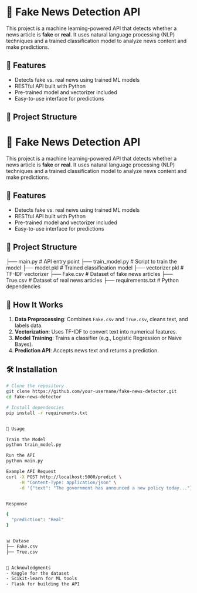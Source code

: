 # 📰 Fake News Detection API

This project is a machine learning-powered API that detects whether a news article is **fake** or **real**. It uses natural language processing (NLP) techniques and a trained classification model to analyze news content and make predictions.

## 🚀 Features

- Detects fake vs. real news using trained ML models
- RESTful API built with Python
- Pre-trained model and vectorizer included
- Easy-to-use interface for predictions

## 📁 Project Structure

# 📰 Fake News Detection API

This project is a machine learning-powered API that detects whether a news article is **fake** or **real**. It uses natural language processing (NLP) techniques and a trained classification model to analyze news content and make predictions.

## 🚀 Features

- Detects fake vs. real news using trained ML models
- RESTful API built with Python
- Pre-trained model and vectorizer included
- Easy-to-use interface for predictions

## 📁 Project Structure

├── main.py              # API entry point 
├── train_model.py       # Script to train the model 
├── model.pkl            # Trained classification model 
├── vectorizer.pkl       # TF-IDF vectorizer 
├── Fake.csv             # Dataset of fake news articles 
├── True.csv             # Dataset of real news articles 
├── requirements.txt     # Python dependencies


## 🧠 How It Works

1. **Data Preprocessing**: Combines `Fake.csv` and `True.csv`, cleans text, and labels data.
2. **Vectorization**: Uses TF-IDF to convert text into numerical features.
3. **Model Training**: Trains a classifier (e.g., Logistic Regression or Naive Bayes).
4. **Prediction API**: Accepts news text and returns a prediction.

## 🛠 Installation

```bash
# Clone the repository
git clone https://github.com/your-username/fake-news-detector.git
cd fake-news-detector

# Install dependencies
pip install -r requirements.txt


🧪 Usage

Train the Model 
python train_model.py

Run the API
python main.py

Example API Request
curl -X POST http://localhost:5000/predict \
     -H "Content-Type: application/json" \
     -d '{"text": "The government has announced a new policy today..."}'


Response

{
  "prediction": "Real"
}


📊 Datase
├── Fake.csv   
├── True.csv  


🙌 Acknowledgments
- Kaggle for the dataset
- Scikit-learn for ML tools
- Flask for building the API
